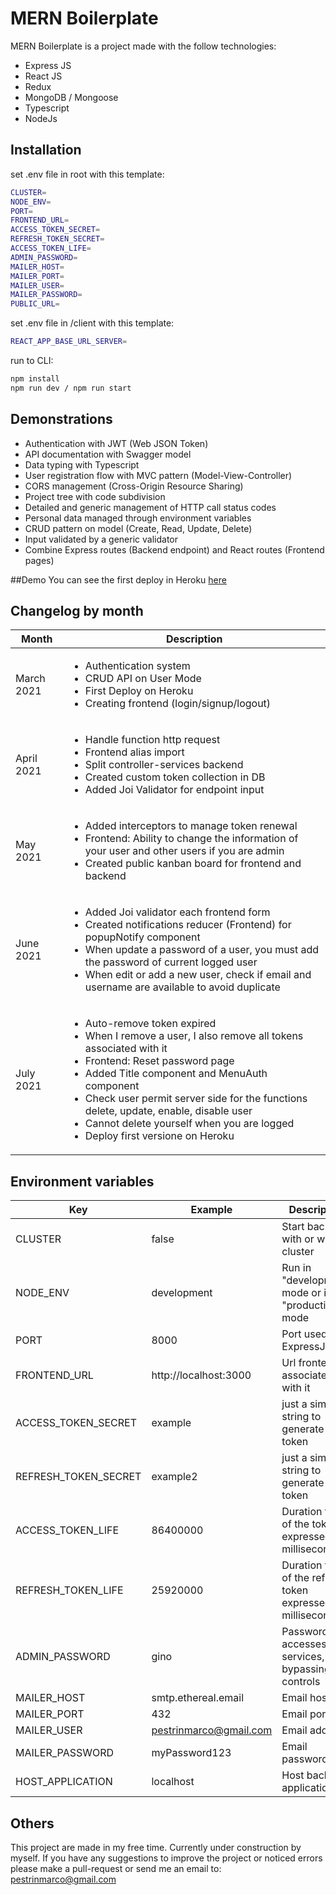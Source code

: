 # MERN Boilerplate

MERN Boilerplate is a project made with the follow technologies:
- Express JS
- React JS
- Redux
- MongoDB / Mongoose
- Typescript
- NodeJs
## Installation
set .env file in root with this template:
```bash
CLUSTER=
NODE_ENV=
PORT=
FRONTEND_URL=
ACCESS_TOKEN_SECRET=
REFRESH_TOKEN_SECRET=
ACCESS_TOKEN_LIFE=
ADMIN_PASSWORD=
MAILER_HOST=
MAILER_PORT=
MAILER_USER=
MAILER_PASSWORD=
PUBLIC_URL=
```
set .env file in /client with this template:
```bash
REACT_APP_BASE_URL_SERVER=
```
run to CLI:
```bash
npm install
npm run dev / npm run start
```
## Demonstrations
- Authentication with JWT (Web JSON Token)
- API documentation with Swagger model
- Data typing with Typescript
- User registration flow with MVC pattern (Model-View-Controller)
- CORS management (Cross-Origin Resource Sharing)
- Project tree with code subdivision
- Detailed and generic management of HTTP call status codes
- Personal data managed through environment variables
- CRUD pattern on model (Create, Read, Update, Delete)
- Input validated by a generic validator
- Combine Express routes (Backend endpoint) and React routes (Frontend pages)

##Demo
You can see the first deploy in Heroku [here](https://mern-boilerplate-pes.herokuapp.com/login)
## Changelog by month
| Month | Description |
| --- | --- |
| March 2021 | <ul> <li>Authentication system </li><li> CRUD API on User Mode </li><li> First Deploy on Heroku </li><li> Creating frontend (login/signup/logout) </ul>|
| April 2021 | <ul> <li>Handle function http request</li><li>Frontend alias import</li><li>Split controller-services backend</li><li>Created custom token collection in DB</li><li>Added Joi Validator for endpoint input</li>|
| May 2021 | <ul><li>Added interceptors to manage token renewal</li><li>Frontend: Ability to change the information of your user and other users if you are admin</li><li>Created public kanban board for frontend and backend</li></ul>|
| June 2021 | <ul><li>Added Joi validator each frontend form</li><li>Created notifications reducer (Frontend) for popupNotify component</li><li>When update a password of a user, you must add the password of current logged user</li><li>When edit or add a new user, check if email and username are available to avoid duplicate</li></ul>|
| July 2021 | <ul><li>Auto-remove token expired</li><li>When I remove a user, I also remove all tokens associated with it</li><li>Frontend: Reset password page </li><li>Added Title component and MenuAuth component</li><li>Check user permit server side for the functions delete, update, enable, disable user</li><li>Cannot delete yourself when you are logged</li><li>Deploy first versione on Heroku</li></ul> |

## Environment variables
| Key | Example | Description |
| --- | --- | --- |
| CLUSTER | false | Start backend with or without cluster |
| NODE_ENV | development | Run in "development" mode or in "production" mode |
| PORT | 8000 | Port used by ExpressJS |
| FRONTEND_URL | http://localhost:3000 | Url frontend associated with it |
| ACCESS_TOKEN_SECRET | example | just a simple string to generate a token |
| REFRESH_TOKEN_SECRET | example2 | just a simple string to generate a token |
| ACCESS_TOKEN_LIFE | 86400000 | Duration time of the token expressed in milliseconds |
| REFRESH_TOKEN_LIFE | 25920000 | Duration time of the refresh token expressed in milliseconds |
| ADMIN_PASSWORD | gino | Password that accesses the services, bypassing the controls |
| MAILER_HOST | smtp.ethereal.email | Email host |
| MAILER_PORT | 432 | Email port |
| MAILER_USER | pestrinmarco@gmail.com | Email address |
| MAILER_PASSWORD | myPassword123 | Email password |
| HOST_APPLICATION | localhost | Host backend application |

## Others
This project are made in my free time. Currently under construction by myself.
If you have any suggestions to improve the project or noticed errors please make a pull-request or send me an email to: pestrinmarco@gmail.com